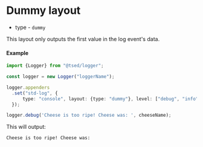 # Dummy layout

* type - `dummy`

This layout only outputs the first value in the log event's data.

#### Example

```typescript
import {Logger} from "@tsed/logger";

const logger = new Logger("loggerName");

logger.appenders
  .set("std-log", {
      type: "console", layout: {type: "dummy"}, level: ["debug", "info", "trace"]
  });

logger.debug('Cheese is too ripe! Cheese was: ', cheeseName);
```

This will output:

```bash
Cheese is too ripe! Cheese was:
```
